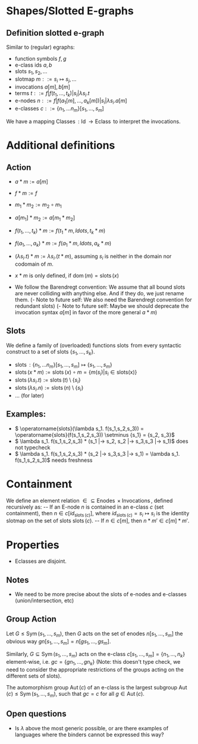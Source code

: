 # Shapes/Slotted E-graphs

## Definition slotted e-graph 

Similar to (regular) egraphs:

- function symbols $f,g$
- e-class ids $a,b$
- slots $s_1, s_2, \ldots$
- slotmap $m ::= s_i \mapsto s_j, \ldots$
- invocations $a[m], b[m]$
- terms   $t ::= f | f(t_1,    \ldots, t_k   ) | s_i | \lambda s_i.t$
- e-nodes $n ::= f | f(a_1[m], \ldots, a_k[m]) | s_i | \lambda s_i.a[m]$
- e-classes $c ::= \{ n_1, \ldots n_m \}[s_1, \ldots, s_m]$

We have a mapping $\operatorname{Classes} : \operatorname{Id} \rightarrow \operatorname{Eclass}$ to interpret the invocations. 

# Additional definitions

## Action

- $a * m := a[m]$
- $f * m := f$
- $m_1 * m_2 := m_2 \circ m_1$
- $a[m_1] * m_2 := a[m_1 * m_2]$
- $f(t_1, \ldots, t_k) * m := f(t_1 * m, ldots, t_k * m)$
- $f(a_1, \ldots, a_k) * m := f(a_1 * m, ldots, a_k * m)$
- $(\lambda s_i.t) * m := \lambda s_i. (t * m)$, assuming $s_i$ is neither in the domain nor codomain of $m$.

- $x*m$ is only defined, if $\operatorname{dom}(m) = \operatorname{slots}(x)$
- We follow the Barendregt convention: We assume that all bound slots are never colliding with anything else. And if they do, we just rename them.
(- Note to future self: We also need the Barendregt convention for redundant slots)
(- Note to future self: Maybe we should deprecate the invocation syntax $a[m]$ in favor of the more general $a*m$)

## Slots
We define a family of (overloaded) functions $\operatorname{slots}$ from every syntactic construct to a set of slots $\{ s_1, \ldots, s_k \}$.
- $\operatorname{slots} : \{ n_1, \ldots n_m \}[s_1, \ldots, s_m] \mapsto \{s_1, \ldots, s_m \}$
- $\operatorname{slots}(x*m) := \operatorname{slots}(x) \circ m = \{m(s_i) | s_i \in \operatorname{slots(x)} \}$
- $\operatorname{slots}(\lambda s_i.t) := \operatorname{slots}(t) \setminus \{ s_i \}$
- $\operatorname{slots}(\lambda s_i.n) := \operatorname{slots}(n) \setminus \{ s_i \}$
- $\ldots$ (for later)

## Examples: 
- $ \operatorname{slots}(\lambda s_1. f(s_1,s_2,s_3)) = \operatorname{slots}(f(s_1,s_2,s_3)) \setminus \{s_1\} = \{s_2, s_3\}$ 
- $ \lambda s_1. f(s_1,s_2,s_3) * (s_1 |-> s_2, s_2 |-> s_3,s_3 |-> s_1)$ does not typecheck
- $ \lambda s_1. f(s_1,s_2,s_3) * (s_2 |-> s_3,s_3 |-> s_1) = \lambda s_1. f(s_1,s_2,s_3)$ needs freshness




# Containment
We define an element relation $\in \subseteq \operatorname{Enodes} \times \operatorname{Invocations}$, defined recursively as:
-- If an E-node $n$ is contained in an e-class $c$ (set containment), then $n \in c[id_{\operatorname{slots}(c)}]$, where $id_{\operatorname{slots}(c)} = s_i \mapsto s_i$ is the identity slotmap on the set of slots $\operatorname{slots}(c)$.
-- If $n \in c[m]$, then $n*m' \in c[m]*m'$.

# Properties

- Eclasses are disjoint.



## Notes
- We need to be more precise about the slots of e-nodes and e-classes (union/intersection, etc)
  
## Group Action

Let $G \leq \operatorname{Sym}(s_1,\ldots,s_m)$, then $G$ acts on the set of enodes $n[s_1,\ldots,s_m]$ the obvious way $g n[s_1,\ldots,s_m] = n[g s_1, \ldots, g s_m]$. 

Similarly, $G \subseteq \operatorname{Sym}(s_1,\ldots,s_m)$ acts on the e-class $c[s_1, \ldots, s_m] = \{n_1, \ldots, n_k\}$ element-wise, i.e. $g c = \{ g n_1, \ldots, g n_k \}$ (Note: this doesn't type check, we need to consider the appropriate restrictions of the groups acting on the different sets of slots).

The automorphism group $\operatorname{Aut}(c)$ of an e-class is the largest subgroup $\operatorname{Aut}(c) \leq \operatorname{Sym}(s_1,\ldots,s_m)$, such that $g c = c$ for all $g \in \operatorname{Aut}(c)$.



## Open questions
- Is $\lambda$ above the most generic possible, or are there examples of languages where the binders cannot be expressed this way?
